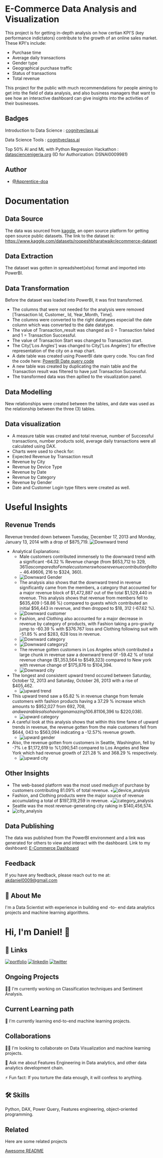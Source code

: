 # E-Commerce Data Analysis and Visualization

This project is for getting in-depth analysis on how certian KPI'S (key performance indictators) contribute to the growth of an online sales market. 
These KPI's include:
+ Purchase time
+ Average daily transactions
+ Gender type
+ Geographical purchase traffic
+ Status of transactions
+ Total revenue

This project for the public with much recommendations for people aiming to get into the field of data analysis, and also business managers that want to see how an interactive dashboard can give insights into the activities of their businesses.

## Badges

Introduction to Data Science :  [cognitveclass.ai](https://courses.cognitiveclass.ai/certificates/365fbc9951984872b676b58bf6b750b0)

Data Science Tools : [cognitveclass.ai](https://courses.cognitiveclass.ai/certificates/b548573757be44ac8f00dd771ceba37c)

Top 50% AI and ML with Python Regression Hackathon : [datasciencenigeria.org](https://cert.datasciencenigeria.ai/) (ID for Authorization: DSNAI0009981)

## Author

- [@Apprentice-doa](https://github.com/Apprentice-doa)

# Documentation

## Data Source 

The data was sourced from [kaggle](https://www.kaggle.com/), an open source platform for getting open source public datasets.
The link to the dataset is: https://www.kaggle.com/datasets/roopeshbharatwajkr/ecommerce-dataset
## Data Extraction
The dataset was gotten in spreadsheet(xlsx) format and imported into PowerBI. 

## Data Transformation
Before the dataset was loaded into PowerBI, it was first transformed.
+ The columns that were not needed for the analysis were removed [Transaction Id, Customer_ Id, Year_Month, Time].
+ The columns were converted to the right datatypes especiall the date column which was converted to the date datatype.
+ The value of Transaction_result was changed as 0 = Transaction failed and 1 = Transaction Successful.
+ The value of Transaction Start was changed to Transaction start.
+ The City['Los Angles'] was changed to City['Los Angeles'] for effective representation of the city on a map chart.
+ A date table was created using PowerBI date query code. 
You can find the code here: [PowerBI Date query code](https://github.com/Apprentice-doa/PowerBI-E-Commerce-Data-Analytics/blob/45be5e8cdba7cd96d9386aeb8132e80b1dcd63ea/PowerBI%20Date%20Query%20Code)
+ A new table was created by duplicating the main table and the Transaction result was filtered to have just Transaction Successful.
+ The transformed data was then apllied to the visualization panel.

## Data Modelling
New relationships were created between the tables, and date was used as the relationship between the three (3) tables.

## Data visualization
+ A measure table was created and total revenue, number of Successful transactions, number products sold, average daily transactions were all calculated using DAX.
+ Charts were used to check for:
+ Expected Revenue by Transaction result
+ Revenue by City
+ Revenue by Device Type
+ Revenue by Date
+ Revenue by Category
+ Revenue by Gender
+ Date and Customer Login type filters were created as well.

# Useful Insights
## Revenue Trends
Revenue trended down between Tuesday, December 17, 2013 and Monday, January 13, 2014 with a drop of $875,719.
![Downward trend](https://github.com/Apprentice-doa/PowerBI-E-Commerce-Data-Analytics/blob/main/images/Downward%20Trend.png)
+ Analytical Explanations:
    + Male customers contributed immensely to the downward trend with a significant -64.32 % Revenue change (from $653,712 to $329, 361) as compared to Female customers  whose revenue contribution fell to -46.49 % ($606, 216 to $324, 360).
    + ![Downward Gender](https://github.com/Apprentice-doa/PowerBI-E-Commerce-Data-Analytics/blob/main/images/Downward_Gender.png)
    + The analysis also shows that the downward trend in revenue significantly came from the members, a category that accounted for a major revenue block of $1,472,887 out of the total $1,529,440 in revenue. This analysis shows that revenue from members fell to $635,409 (-58.86 %) compared to guests which contributed an initial $56,443 in revenue, and then dropped to $18, 312 (-67.62 %).
    + ![Downward customer](https://github.com/Apprentice-doa/PowerBI-E-Commerce-Data-Analytics/blob/main/images/Downward_Customer.png)
    + Fashion, and Clothing also accounted for a major decrease in revenue by category of products, with Fashion taking a pro-gravity jump to -60.39 % with $376.767 loss and Clothing following suit with -51.85 % and $283, 628 loss in revenue.
    + ![Downward category](https://github.com/Apprentice-doa/PowerBI-E-Commerce-Data-Analytics/blob/main/images/Downward_Category.png) 
    + ![Downward category2](https://github.com/Apprentice-doa/PowerBI-E-Commerce-Data-Analytics/blob/main/images/Downward_Category%20(2).png)
    + The revenue gotten customers in Los Angeles which contributed a large chunk in revenue saw a downward trend 0f -59.42 % of total revenue change ($1,353,564 to $549,323) compared to New york with revenue change of $175,876 to $104,394.
    + ![Downward city](https://github.com/Apprentice-doa/PowerBI-E-Commerce-Data-Analytics/blob/main/images/Downward_City.png)
+ The longest and consistent upward trend occured between Saturday, October 12, 2013 and Saturday, October 26, 2013 with a rise of $405,462.
    + ![upward trend](https://github.com/Apprentice-doa/PowerBI-E-Commerce-Data-Analytics/blob/main/images/Upward%20Trend.png)
+ This upward trend saw a 65.82 % in revenue change from female customers with fashion products having a 37.29 % increase which amounts to $952,027 from $692,708, and wearables also having an amazing 106.81 % increase in revenue ($106,396 to $220,038).
    + ![upward category](https://github.com/Apprentice-doa/PowerBI-E-Commerce-Data-Analytics/blob/main/images/Upward_Category.png)
+ A careful look at this analysis shows that within this time fame of upward trends in revenue, the revenue gotten from the male customers fell from $644, 043 to $563,094 indicating a -12.57% revenue growth.
    + ![upward gender](https://github.com/Apprentice-doa/PowerBI-E-Commerce-Data-Analytics/blob/main/images/Upward_Gender.png)
+ Also, the revenue gotten from customers in Seattle, Washington, fell by -7% i.e $1,172,619 to %1,090,541 compared to Los Angeles and New York which had revenue growth of 221.28 % and 368.29 % respectively.
    + ![upward city](https://github.com/Apprentice-doa/PowerBI-E-Commerce-Data-Analytics/blob/main/images/Upward_City.png)
## Other Insights
+ The web-based platform was the most used medium of purchase by customers contributing 81.09% of total revenue.
    +![device_analysis](https://github.com/Apprentice-doa/PowerBI-E-Commerce-Data-Analytics/blob/main/images/Device%20Analysis.png)
+ Fashion, and Clothing products were the major source of revenue accumulating a total of $197,319,259 in revenue.
    +![category_analysis](https://github.com/Apprentice-doa/PowerBI-E-Commerce-Data-Analytics/blob/main/images/Category%20Analysis.png)
+ Seattle was the most revenue-generating city raking in $140,456,574.
+ ![city_analysis](https://github.com/Apprentice-doa/PowerBI-E-Commerce-Data-Analytics/blob/main/images/City_Analysis.png)

## Data Publishing
The data was published from the PowerBI environment and a link was generated for others to view and interact with the dashboard.
Link to my dashboard: [E-Commerce Dashboard](https://bit.ly/eccomerce-dashboard)

## Feedback

If you have any feedback, please reach out to me at: akdaniel0009@gmail.com


## 🚀 About Me
I'm a Data Scientist with experience in building end -to- end data analytics projects and machine learning algorithms.


# Hi, I'm Daniel! 👋


## 🔗 Links
[![portfolio](https://img.shields.io/badge/my_portfolio-000?style=for-the-badge&logo=ko-fi&logoColor=white)](https://bit.ly/daniel-akhabue)
[![linkedin](https://img.shields.io/badge/linkedin-0A66C2?style=for-the-badge&logo=linkedin&logoColor=white)](https://linkedin.com/in/daniel-akhabue/)
[![twitter](https://img.shields.io/badge/twitter-1DA1F2?style=for-the-badge&logo=twitter&logoColor=white)](https://twitter.com/doa_apprentice/)

## Ongoing Projects
👩‍💻 I'm currently working on Classification techniques and Sentiment Analysis.

## Current Learning path
🧠 I'm currently learning end-to-end machine learning projects.

## Collaborations

👯‍♀️ I'm looking to collaborate on Data Visualization and  machine learning projects.

💬 Ask me about Features Engineering in Data analytics, and other data analytics development chain.

⚡️ Fun fact: If you torture the data enough, it will confess to anything.


## 🛠 Skills
Python, DAX, Power Query, Features engineering, object-oriented programming.


## Related

Here are some related projects

[Awesome README](https://github.com/Apprentice-doa/PowerBI-E-Commerce-Data-Analytics/blob/main/README.md)

